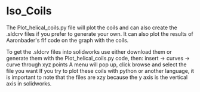 # Iso_Coils
The Plot_helical_coils.py file will plot the coils and can also create the .sldcrv files if you prefer to generate your own. It can also plot the results of Aaronbader's flf code on the graph with the coils. 

To get the .sldcrv files into solidworks use either download them or generate them with the Plot_helical_coils.py code, then:
   insert -> curves -> curve through xyz points
   A menu will pop up, click browse and select the file you want 
If you try to plot these coils with python or another language, it is important to note that the files are xzy because the y axis is the vertical axis in solidworks. 
